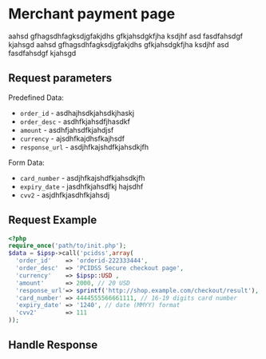 # Merchant payment page

aahsd gfhagsdhfagksdjgfakjdhs gfkjahsdgkfjha ksdjhf asd
fasdfahsdgf kjahsgd aahsd gfhagsdhfagksdjgfakjdhs gfkjahsdgkfjha ksdjhf asd
                    fasdfahsdgf kjahsgd


## Request parameters

Predefined Data:

- `order_id` - asdhajhsdkjahsdkjhaskj
- `order_desc` - asdhfkjahsdfjhasdkf
- `amount` - asdhfjahsdfkjahdjsf
- `currency` - ajsdhfkajdhsfkajhsdf
- `response_url` - asdjhfkajshdfkjahsdkjfh

Form Data:

- `card_number` - asdjhfkajshdfkjahsdkjfh
- `expiry_date` - jasdhfkjahsdfkj hajsdhf
- `cvv2`        - asjdhfkjasdhfkjahsdj


## Request Example

```php
<?php
require_once('path/to/init.php');
$data = $ipsp->call('pcidss',array(
  'order_id'    => 'orderid-222333444',
  'order_desc'  => 'PCIDSS Secure checkout page',
  'currency'    => $ipsp::USD ,
  'amount'      => 2000, // 20 USD
  'response_url'=> sprintf('http://shop.example.com/checkout/result'),
  'card_number' => 4444555566661111, // 16-19 digits card number
  'expiry_date' => '1240', // date (MMYY) format
  'cvv2'        => 111
));
```

## Handle Response
